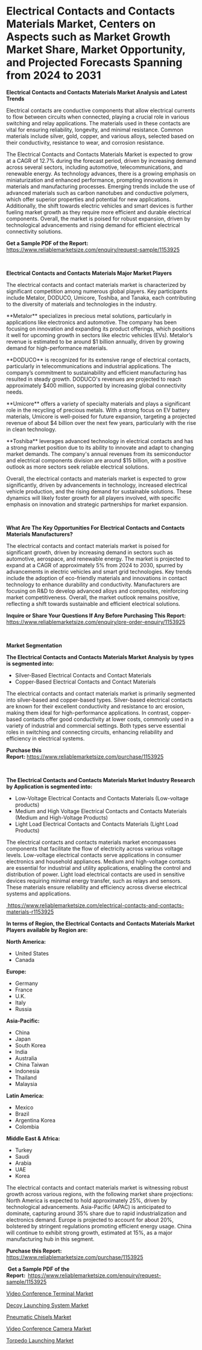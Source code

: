 <p><h1>Electrical Contacts and Contacts Materials Market, Centers on Aspects such as Market Growth Market Share, Market Opportunity, and Projected Forecasts Spanning from 2024 to 2031</h1></p><p><strong>Electrical Contacts and Contacts Materials Market Analysis and Latest Trends</strong></p>
<p><p>Electrical contacts are conductive components that allow electrical currents to flow between circuits when connected, playing a crucial role in various switching and relay applications. The materials used in these contacts are vital for ensuring reliability, longevity, and minimal resistance. Common materials include silver, gold, copper, and various alloys, selected based on their conductivity, resistance to wear, and corrosion resistance.</p><p>The Electrical Contacts and Contacts Materials Market is expected to grow at a CAGR of 12.7% during the forecast period, driven by increasing demand across several sectors, including automotive, telecommunications, and renewable energy. As technology advances, there is a growing emphasis on miniaturization and enhanced performance, prompting innovations in materials and manufacturing processes. Emerging trends include the use of advanced materials such as carbon nanotubes and conductive polymers, which offer superior properties and potential for new applications. Additionally, the shift towards electric vehicles and smart devices is further fueling market growth as they require more efficient and durable electrical components. Overall, the market is poised for robust expansion, driven by technological advancements and rising demand for efficient electrical connectivity solutions.</p></p>
<p><strong>Get a Sample PDF of the Report:&nbsp;</strong> <a href="https://www.reliablemarketsize.com/enquiry/request-sample/1153925?utm_campaign=1259&utm_medium=2&utm_source=Github&utm_content=ia&utm_term=17102024&utm_id=electrical-contacts-and-contacts-materials">https://www.reliablemarketsize.com/enquiry/request-sample/1153925</a></p>
<p>&nbsp;</p>
<p><strong>Electrical Contacts and Contacts Materials Major Market Players</strong></p>
<p><p>The electrical contacts and contact materials market is characterized by significant competition among numerous global players. Key participants include Metalor, DODUCO, Umicore, Toshiba, and Tanaka, each contributing to the diversity of materials and technologies in the industry.</p><p>**Metalor** specializes in precious metal solutions, particularly in applications like electronics and automotive. The company has been focusing on innovation and expanding its product offerings, which positions it well for upcoming growth in sectors like electric vehicles (EVs). Metalor’s revenue is estimated to be around $1 billion annually, driven by growing demand for high-performance materials.</p><p>**DODUCO** is recognized for its extensive range of electrical contacts, particularly in telecommunications and industrial applications. The company’s commitment to sustainability and efficient manufacturing has resulted in steady growth. DODUCO's revenues are projected to reach approximately $400 million, supported by increasing global connectivity needs.</p><p>**Umicore** offers a variety of specialty materials and plays a significant role in the recycling of precious metals. With a strong focus on EV battery materials, Umicore is well-poised for future expansion, targeting a projected revenue of about $4 billion over the next few years, particularly with the rise in clean technology.</p><p>**Toshiba** leverages advanced technology in electrical contacts and has a strong market position due to its ability to innovate and adapt to changing market demands. The company's annual revenues from its semiconductor and electrical components division are around $15 billion, with a positive outlook as more sectors seek reliable electrical solutions.</p><p>Overall, the electrical contacts and materials market is expected to grow significantly, driven by advancements in technology, increased electrical vehicle production, and the rising demand for sustainable solutions. These dynamics will likely foster growth for all players involved, with specific emphasis on innovation and strategic partnerships for market expansion.</p></p>
<p>&nbsp;</p>
<p><strong>What Are The Key Opportunities For Electrical Contacts and Contacts Materials Manufacturers?</strong></p>
<p><p>The electrical contacts and contact materials market is poised for significant growth, driven by increasing demand in sectors such as automotive, aerospace, and renewable energy. The market is projected to expand at a CAGR of approximately 5% from 2024 to 2030, spurred by advancements in electric vehicles and smart grid technologies. Key trends include the adoption of eco-friendly materials and innovations in contact technology to enhance durability and conductivity. Manufacturers are focusing on R&D to develop advanced alloys and composites, reinforcing market competitiveness. Overall, the market outlook remains positive, reflecting a shift towards sustainable and efficient electrical solutions.</p></p>
<p><strong>Inquire or Share Your Questions If Any Before Purchasing This Report:</strong> <a href="https://www.reliablemarketsize.com/enquiry/pre-order-enquiry/1153925?utm_campaign=1259&utm_medium=2&utm_source=Github&utm_content=ia&utm_term=17102024&utm_id=electrical-contacts-and-contacts-materials">https://www.reliablemarketsize.com/enquiry/pre-order-enquiry/1153925</a></p>
<p>&nbsp;</p>
<p><strong>Market Segmentation</strong></p>
<p><strong>The Electrical Contacts and Contacts Materials Market Analysis by types is segmented into:</strong></p>
<p><ul><li>Silver-Based Electrical Contacts and Contact Materials</li><li>Copper-Based Electrical Contacts and Contact Materials</li></ul></p>
<p><p>The electrical contacts and contact materials market is primarily segmented into silver-based and copper-based types. Silver-based electrical contacts are known for their excellent conductivity and resistance to arc erosion, making them ideal for high-performance applications. In contrast, copper-based contacts offer good conductivity at lower costs, commonly used in a variety of industrial and commercial settings. Both types serve essential roles in switching and connecting circuits, enhancing reliability and efficiency in electrical systems.</p></p>
<p><strong>Purchase this Report:&nbsp;</strong><a href="https://www.reliablemarketsize.com/purchase/1153925?utm_campaign=1259&utm_medium=2&utm_source=Github&utm_content=ia&utm_term=17102024&utm_id=electrical-contacts-and-contacts-materials">https://www.reliablemarketsize.com/purchase/1153925</a></p>
<p>&nbsp;</p>
<p><strong>The Electrical Contacts and Contacts Materials Market Industry Research by Application is segmented into:</strong></p>
<p><ul><li>Low-Voltage Electrical Contacts and Contacts Materials (Low-voltage products)</li><li>Medium and High Voltage Electrical Contacts and Contacts Materials (Medium and High-Voltage Products)</li><li>Light Load Electrical Contacts and Contacts Materials (Light Load Products)</li></ul></p>
<p><p>The electrical contacts and contacts materials market encompasses components that facilitate the flow of electricity across various voltage levels. Low-voltage electrical contacts serve applications in consumer electronics and household appliances. Medium and high-voltage contacts are essential for industrial and utility applications, enabling the control and distribution of power. Light load electrical contacts are used in sensitive devices requiring minimal energy transfer, such as relays and sensors. These materials ensure reliability and efficiency across diverse electrical systems and applications.</p></p>
<p><a href="https://www.reliablemarketsize.com/electrical-contacts-and-contacts-materials-r1153925?utm_campaign=1259&utm_medium=2&utm_source=Github&utm_content=ia&utm_term=17102024&utm_id=electrical-contacts-and-contacts-materials">&nbsp;https://www.reliablemarketsize.com/electrical-contacts-and-contacts-materials-r1153925</a></p>
<p><strong>In terms of Region, the Electrical Contacts and Contacts Materials Market Players available by Region are:</strong></p>
<p>
    <p> <strong> North America: </strong>
        <ul>
            <li>United States</li>
            <li>Canada</li>
        </ul>
        </p> 
    <p> <strong> Europe: </strong>
        <ul>
            <li>Germany</li>
            <li>France</li>
            <li>U.K.</li>
            <li>Italy</li>
            <li>Russia</li>
        </ul>
        </p> 
    <p> <strong> Asia-Pacific: </strong>
        <ul>
            <li>China</li>
            <li>Japan</li>
            <li>South Korea</li>
            <li>India</li>
            <li>Australia</li>
            <li>China Taiwan</li>
            <li>Indonesia</li>
            <li>Thailand</li>
            <li>Malaysia</li>
        </ul>
        </p> 
    <p> <strong> Latin America: </strong>
        <ul>
            <li>Mexico</li>
            <li>Brazil</li>
            <li>Argentina Korea</li>
            <li>Colombia</li>
        </ul>
        </p> 
    <p> <strong> Middle East & Africa: </strong>
        <ul>
            <li>Turkey</li>
            <li>Saudi</li>
            <li>Arabia</li>
            <li>UAE</li>
            <li>Korea</li>
        </ul>
    </p>
    </p>
<p><p>The electrical contacts and contact materials market is witnessing robust growth across various regions, with the following market share projections: North America is expected to hold approximately 25%, driven by technological advancements. Asia-Pacific (APAC) is anticipated to dominate, capturing around 35% share due to rapid industrialization and electronics demand. Europe is projected to account for about 20%, bolstered by stringent regulations promoting efficient energy usage. China will continue to exhibit strong growth, estimated at 15%, as a major manufacturing hub in this segment.</p></p>
<p><strong>Purchase this Report: </strong><a href="https://www.reliablemarketsize.com/purchase/1153925?utm_campaign=1259&utm_medium=2&utm_source=Github&utm_content=ia&utm_term=17102024&utm_id=electrical-contacts-and-contacts-materials">https://www.reliablemarketsize.com/purchase/1153925</a></p>
<p>&nbsp;<strong>Get a Sample PDF of the Report:&nbsp;&nbsp;</strong><a href="https://www.reliablemarketsize.com/enquiry/request-sample/1153925?utm_campaign=1259&utm_medium=2&utm_source=Github&utm_content=ia&utm_term=17102024&utm_id=electrical-contacts-and-contacts-materials">https://www.reliablemarketsize.com/enquiry/request-sample/1153925</a></p>
<p><strong></strong></p>
<p><p><a href="https://www.linkedin.com/pulse/global-perspectives-video-conference-terminal-market-trends-wtaac?utm_campaign=1259&utm_medium=2&utm_source=Github&utm_content=ia&utm_term=17102024&utm_id=electrical-contacts-and-contacts-materials">Video Conference Terminal Market</a></p><p><a href="https://github.com/sharitatri97/Market-Research-Report-List-1/blob/main/decoy-launching-system-market.md?utm_campaign=1259&utm_medium=2&utm_source=Github&utm_content=ia&utm_term=17102024&utm_id=electrical-contacts-and-contacts-materials">Decoy Launching System Market</a></p><p><a href="https://issuu.com/reportprime-2/docs/pneumatic-chisels-market-size-2030._b26f0e8578e947?utm_campaign=1259&utm_medium=2&utm_source=Github&utm_content=ia&utm_term=17102024&utm_id=electrical-contacts-and-contacts-materials">Pneumatic Chisels Market</a></p><p><a href="https://www.linkedin.com/pulse/navigating-global-video-conference-camera-market-landscape-trends-6bhuc?utm_campaign=1259&utm_medium=2&utm_source=Github&utm_content=ia&utm_term=17102024&utm_id=electrical-contacts-and-contacts-materials">Video Conference Camera Market</a></p><p><a href="https://github.com/kaceycoody4m/Market-Research-Report-List-1/blob/main/torpedo-launching-market.md?utm_campaign=1259&utm_medium=2&utm_source=Github&utm_content=ia&utm_term=17102024&utm_id=electrical-contacts-and-contacts-materials">Torpedo Launching Market</a></p></p>